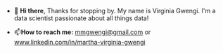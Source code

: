 - 👋 **Hi there**, 
Thanks for stopping by. My name is Virginia Gwengi. I'm a data scientist passionate about all things data!

- 📫**How to reach me:** mmgwengi@gmail.com or www.linkedin.com/in/martha-virginia-gwengi

<!---
mmgwengi/mmgwengi is a ✨ special ✨ repository because its `README.md` (this file) appears on your GitHub profile.
You can click the Preview link to take a look at your changes.
--->
